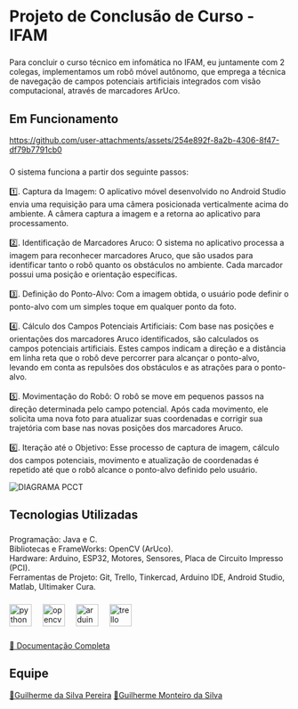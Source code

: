 <h1 align="left">Projeto de Conclusão de Curso - IFAM</h1>

###

<p align="left">Para concluir o curso técnico em infomática no IFAM, eu juntamente com 2 colegas, implementamos um robô móvel autônomo, que emprega a técnica de navegação de campos potenciais artificiais integrados com visão computacional, através de marcadores ArUco.</p>

###

<h2 align="left">Em Funcionamento</h2>


https://github.com/user-attachments/assets/254e892f-8a2b-4306-8f47-df79b7791cb0


###



<p align="left">O sistema funciona a partir dos seguinte passos:<br><br>1️⃣. Captura da Imagem: O aplicativo móvel desenvolvido no Android Studio envia uma requisição para uma câmera posicionada verticalmente acima do ambiente. A câmera captura a imagem e a retorna ao aplicativo para processamento.<br><br>2️⃣. Identificação de Marcadores Aruco: O sistema no aplicativo processa a imagem para reconhecer marcadores Aruco, que são usados para identificar tanto o robô quanto os obstáculos no ambiente. Cada marcador possui uma posição e orientação específicas.<br><br>3️⃣. Definição do Ponto-Alvo: Com a imagem obtida, o usuário pode definir o ponto-alvo com um simples toque em qualquer ponto da foto.<br><br>4️⃣. Cálculo dos Campos Potenciais Artificiais: Com base nas posições e orientações dos marcadores Aruco identificados, são calculados os campos potenciais artificiais. Estes campos indicam a direção e a distância em linha reta que o robô deve percorrer para alcançar o ponto-alvo, levando em conta as repulsões dos obstáculos e as atrações para o ponto-alvo.<br><br>5️⃣. Movimentação do Robô: O robô se move em pequenos passos na direção determinada pelo campo potencial. Após cada movimento, ele solicita uma nova foto para atualizar suas coordenadas e corrigir sua trajetória com base nas novas posições dos marcadores Aruco.<br><br>6️⃣. Iteração até o Objetivo: Esse processo de captura de imagem, cálculo dos campos potenciais, movimento e atualização de coordenadas é repetido até que o robô alcance o ponto-alvo definido pelo usuário.</p>

![DIAGRAMA PCCT](https://github.com/user-attachments/assets/b3acfc07-29f7-4698-9b68-4a1dd8992739)

### 


<h2 align="left">Tecnologias Utilizadas</h2>

###

<p align="left">Programação: Java e C.<br>Bibliotecas e FrameWorks: OpenCV (ArUco).<br>Hardware: Arduino, ESP32, Motores, Sensores,  Placa de Circuito Impresso (PCI).<br>Ferramentas de Projeto: Git, Trello, Tinkercad, Arduino IDE, Android Studio, Matlab, Ultimaker Cura.</p>

###

<div align="left">
  <img src="https://skillicons.dev/icons?i=py" height="40" alt="python logo"  />
  <img width="12" />
  <img src="https://cdn.jsdelivr.net/gh/devicons/devicon/icons/opencv/opencv-original.svg" height="40" alt="opencv logo"  />
  <img width="12" />
  <img src="https://skillicons.dev/icons?i=arduino" height="40" alt="arduino logo"  />
  <img width="12" />
  <img src="https://cdn.jsdelivr.net/gh/devicons/devicon/icons/trello/trello-plain.svg" height="40" alt="trello logo"  />
</div>

###

<p align="left"></p>

###

<a href="https://drive.google.com/file/d/1CjR7sWFABADxk1tcqYhgFa2_Rr-Y0xR4/view?usp=sharing" target="_blank">🔗 Documentação Completa</a>

<h2 align="left">Equipe</h2>
<a href="https://github.com/Guispf950" target="_blank">🔗Guilherme da Silva Pereira</a>
<a href="https://github.com/gmonteiro08" target="_blank">🔗Guilherme Monteiro da Silva</a>

###
